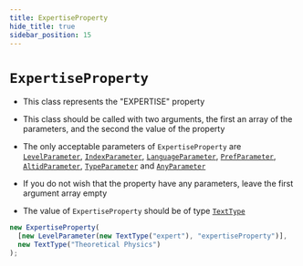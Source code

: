 ```yaml
---
title: ExpertiseProperty
hide_title: true
sidebar_position: 15
---
```


# `ExpertiseProperty`

- This class represents the "EXPERTISE" property

- This class should be called with two arguments, the first an array of the
  parameters, and the second the value of the property

- The only acceptable parameters of `ExpertiseProperty` are
  [`LevelParameter`](/documentation/parameters/levelparameter),
  [`IndexParameter`](/documentation/parameters/indexparameter),
  [`LanguageParameter`](/documentation/parameters/languageparameter),
  [`PrefParameter`](/documentation/parameters/prefparameter),
  [`AltidParameter`](/documentation/parameters/altidparameter),
  [`TypeParameter`](/documentation/parameters/typeparameter) and
  [`AnyParameter`](/documentation/parameters/anyparameter)

- If you do not wish that the property have any parameters, leave the first
  argument array empty

- The value of `ExpertiseProperty` should be of type
  [`TextType`](/documentation/values/texttype-and-textlisttype)

```js
new ExpertiseProperty(
  [new LevelParameter(new TextType("expert"), "expertiseProperty")],
  new TextType("Theoretical Physics")
);
```

